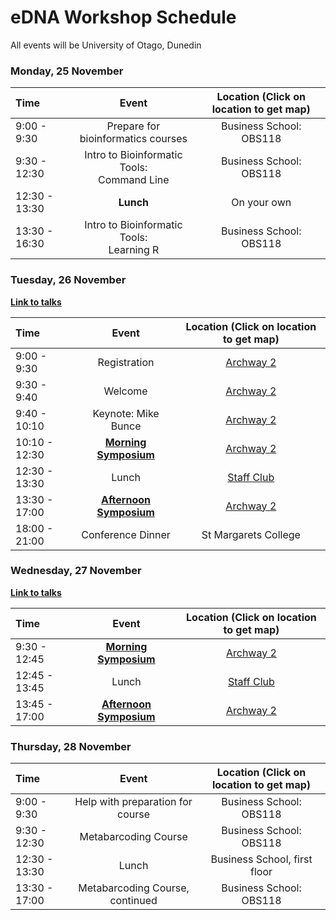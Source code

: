 # eDNA Workshop Schedule

All events will be University of Otago, Dunedin

### Monday, 25 November

| Time | Event | Location (Click on location to get map) |
| :---  | :---:   | :---: |
| 9:00 - 9:30 | Prepare for bioinformatics courses | Business School: OBS118 |
| 9:30 - 12:30 | Intro to Bioinformatic Tools:<br>Command Line | Business School: OBS118 |
| 12:30 - 13:30 | **Lunch** | On your own | 
| 13:30 - 16:30 | Intro to Bioinformatic Tools:<br>Learning R | Business School: OBS118 |

### Tuesday, 26 November

[**Link to talks**](tuesday_symposium.md)

| Time | Event | Location (Click on location to get map) |
| :---  | :---:   | :---: |
| 9:00 - 9:30 | Registration | [Archway 2](https://goo.gl/maps/1kh9KipARaU3ZJWo9) |
| 9:30 - 9:40 | Welcome | [Archway 2](https://goo.gl/maps/1kh9KipARaU3ZJWo9) |
| 9:40 - 10:10 | Keynote: Mike Bunce | [Archway 2](https://goo.gl/maps/1kh9KipARaU3ZJWo9) |
| 10:10 - 12:30 | [**Morning Symposium**](tuesday_symposium.md) | [Archway 2](https://goo.gl/maps/1kh9KipARaU3ZJWo9) |
| 12:30 - 13:30 | Lunch | [Staff Club](https://goo.gl/maps/RFgNy7T485zMXFGZ7) |
| 13:30 - 17:00 | [**Afternoon Symposium**](tuesday_symposium.md) | [Archway 2](https://goo.gl/maps/1kh9KipARaU3ZJWo9) |
| 18:00 - 21:00 | Conference Dinner | St Margarets College |

### Wednesday, 27 November

[**Link to talks**](wednesday_symposium.md)

| Time | Event | Location (Click on location to get map) |
| :---  | :---:   | :---: |
| 9:30 - 12:45 | [**Morning Symposium**](wednesday_symposium.md) | [Archway 2](https://goo.gl/maps/1kh9KipARaU3ZJWo9) |
| 12:45 - 13:45 | Lunch | [Staff Club](https://goo.gl/maps/RFgNy7T485zMXFGZ7) |
| 13:45 - 17:00 | [**Afternoon Symposium**](wednesday_symposium.md) | [Archway 2](https://goo.gl/maps/1kh9KipARaU3ZJWo9) |

### Thursday, 28 November

| Time | Event | Location (Click on location to get map) |
| :---  | :---:   | :---: |
| 9:00 - 9:30 | Help with preparation for course | Business School: OBS118 |
| 9:30 - 12:30 | Metabarcoding Course | Business School: OBS118 |
| 12:30 - 13:30 | Lunch | Business School, first floor |
| 13:30 - 17:00 | Metabarcoding Course, continued | Business School: OBS118 |


